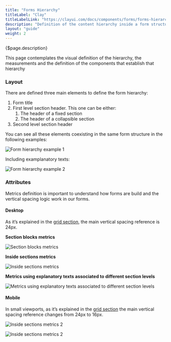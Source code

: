 ```yaml
---
title: "Forms Hierarchy"
titleLabel: "Clay"
titleLabelLink: "https://clayui.com/docs/components/forms/forms-hierarchy.html"
description: "Definition of the content hierarchy inside a form structure and the components used to identify it."
layout: "guide"
weight: 2
---
```


<div class="page-description">{$page.description}</div>

This page contemplates the visual definition of the hierarchy, the measurements and the definition of the components that establish that hierarchy 

### Layout

There are defined three main elements to define the form hierarchy:
1. Form title
2. First level section header. This one can be either:
    1. The header of a fixed section
    2. The header of a collapsible section
3. Second level section header

You can see all these elements coexisting in the same form structure in the following examples:

![Form hierarchy example 1](../../../images/FormHierarchyParts.jpg)

Including examplanatory texts:

![Form hierarchy example 2](../../../images/FormHierarchyTexts.jpg)

### Attributes

Metrics definition is important to understand how forms are build and the vertical spacing logic work in our forms.

#### Desktop

As it’s explained in the [grid section](../../designPrinciples/grid.html), the main vertical spacing reference is 24px.

__Section blocks metrics__

![Section blocks metrics](../../../images/FormHierarchySectionBlocks.jpg)

__Inside sections metrics__

![Inside sections metrics](../../../images/FormHierarchySections.jpg)

__Metrics using explanatory texts associated to different section levels__

![Metrics using explanatory texts associated to different section levels](../../../images/FormHierarchySectionTexts.jpg)

#### Mobile

In small viewports, as it’s explained in the [grid section](../../designPrinciples/grid.html) the main vertical spacing reference changes from 24px to 16px.

![Inside sections metrics 2](../../../images/FormHierarchySectionBlocksM.jpg)

![Inside sections metrics 2](../../../images/FormHierarchySectionTextsM.jpg)